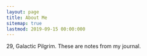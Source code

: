 ```yaml
---
layout: page
title: About Me
sitemap: true
lastmod: 2019-09-15 00:00:000
---
```


29, Galactic Pilgrim. These are notes from my journal.
